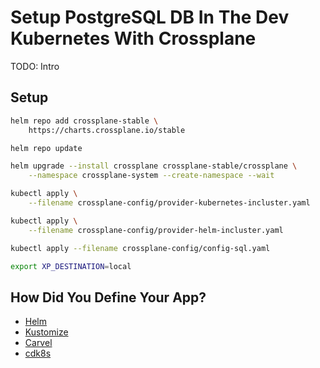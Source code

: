 # Setup PostgreSQL DB In The Dev Kubernetes With Crossplane

TODO: Intro

## Setup

```bash
helm repo add crossplane-stable \
    https://charts.crossplane.io/stable

helm repo update

helm upgrade --install crossplane crossplane-stable/crossplane \
    --namespace crossplane-system --create-namespace --wait

kubectl apply \
    --filename crossplane-config/provider-kubernetes-incluster.yaml

kubectl apply \
    --filename crossplane-config/provider-helm-incluster.yaml

kubectl apply --filename crossplane-config/config-sql.yaml

export XP_DESTINATION=local
```

## How Did You Define Your App?

* [Helm](crossplane-helm.md)
* [Kustomize](crossplane-kustomize.md)
* [Carvel](crossplane-carvel.md)
* [cdk8s](crossplane-cdk8s.md)